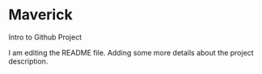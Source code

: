 # Maverick
Intro to Github Project

I am editing the README file. Adding some more details about the project description.
